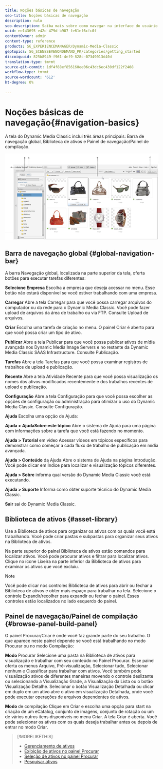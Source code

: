 ```yaml
---
title: Noções básicas de navegação
seo-title: Noções básicas de navegação
description: nulo
seo-description: Saiba mais sobre como navegar na interface do usuário do Dynamic Media Classic.
uuid: ee143695-e42d-479d-b907-fe61ef6cfc0f
contentOwner: admin
content-type: reference
products: SG_EXPERIENCEMANAGER/Dynamic-Media-Classic
geptopics: SG_SCENESEVENONDEMAND_PK/categories/getting_started
discoiquuid: 825b8949-f961-4ef9-828c-07349013d40d
translation-type: tm+mt
source-git-commit: 1df4f88ef856160ee06c43dc6ec430df122f2408
workflow-type: tm+mt
source-wordcount: '612'
ht-degree: 0%

---
```



# Noções básicas de navegação{#navigation-basics}

A tela do Dynamic Media Classic inclui três áreas principais: Barra de navegação global, Biblioteca de ativos e Painel de navegação/Painel de compilação.

![Noções básicas de navegação](/help/assets/gs_navigation_basics_popup_popup.png)

## Barra de navegação global {#global-navigation-bar}

A barra Navegação global, localizada na parte superior da tela, oferta botões para executar tarefas diferentes:

**Selecione Empresa** Escolha a empresa que deseja acessar no menu. Esse botão não estará disponível se você estiver trabalhando com uma empresa.

**Carregar** Abre a tela Carregar para que você possa carregar arquivos do computador ou da rede para o Dynamic Media Classic. Você pode fazer upload de arquivos da área de trabalho ou via FTP. Consulte Upload de arquivos.

**Criar** Escolha uma tarefa de criação no menu. O painel Criar é aberto para que você possa criar um tipo de ativo.

**Publicar** Abre a tela Publicar para que você possa publicar ativos de mídia avançada nos Dynamic Media Image Servers e no restante da Dynamic Media Classic SAAS Infrastructure. Consulte Publicação.

**Tarefas** Abre a tela Tarefas para que você possa examinar registros de trabalhos de upload e publicação.

**Recente** Abre a tela Atividade Recente para que você possa visualização os nomes dos ativos modificados recentemente e dos trabalhos recentes de upload e publicação.

**Configuração** Abre a tela Configuração para que você possa escolher as opções de configuração ou administração para otimizar o uso do Dynamic Media Classic. Consulte Configuração.

**Ajuda** Escolha uma opção de Ajuda:

**Ajuda > AjudaSobre este tópico** Abre o sistema de Ajuda para uma página com informações sobre a tarefa que você está fazendo no momento.

**Ajuda > Tutorial** em vídeo Acessar vídeos em tópicos específicos para demonstrar como começar a cada fluxo de trabalho de publicação em mídia avançada.

**Ajuda > Conteúdo** da Ajuda Abre o sistema de Ajuda na página Introdução. Você pode clicar em Índice para localizar e visualização tópicos diferentes.

**Ajuda > Sobre** informa qual versão do Dynamic Media Classic você está executando.

**Ajuda > Suporte** Informa como obter suporte técnico do Dynamic Media Classic.

**Sair** sai do Dynamic Media Classic.

## Biblioteca de ativos {#asset-library}

Use a Biblioteca de ativos para organizar os ativos com os quais você está trabalhando. Você pode criar pastas e subpastas para organizar seus ativos na Biblioteca de ativos.

Na parte superior do painel Biblioteca de ativos estão comandos para localizar ativos. Você pode procurar ativos e filtrar para localizar ativos. Clique no ícone Lixeira na parte inferior da Biblioteca de ativos para examinar os ativos que você excluiu.

>[!NOTE]
>
>Você pode clicar nos controles Biblioteca de ativos para abrir ou fechar a Biblioteca de ativos e obter mais espaço para trabalhar na tela. Selecione o controle Expandir/recolher para expandir ou fechar o painel. Esses controles estão localizados no lado esquerdo do painel.

## Painel de navegação/Painel de compilação {#browse-panel-build-panel}

O painel Procurar/Criar é onde você faz grande parte do seu trabalho. O que aparece neste painel depende se você está trabalhando no modo Procurar ou no modo Compilação:

**Modo** Procurar Selecione uma pasta na Biblioteca de ativos para visualização e trabalhar com seu conteúdo no Painel Procurar. Esse painel oferta os menus Arquivo, Pré-visualização, Selecionar tudo, Selecionar nenhum e Classificar para trabalhar com ativos. Você também pode visualização ativos de diferentes maneiras movendo o controle deslizante ou selecionando a Visualização Grade, a Visualização da Lista ou o botão Visualização Detalhe. Selecionar o botão Visualização Detalhada ou clicar em duplo em um ativo abre o ativo em visualização Detalhada, onde você pode executar operações de arquivos dependentes de ativos.

**Modo** de compilação Clique em Criar e escolha uma opção para start na criação de um eCatalog, conjunto de imagens, conjunto de rotação ou um de vários outros itens disponíveis no menu Criar. A tela Criar é aberta. Você pode selecionar os ativos com os quais deseja trabalhar antes ou depois de entrar no modo Criar.

>[!MORELIKETHIS]
>
>* [Gerenciamento de ativos](about-managing-assets.md)
>* [Exibição de ativos no painel Procurar](viewing-assets-browse-panel.md#viewing_assets_in_the_browse_panel)
>* [Seleção de ativos no painel Procurar](selecting-assets-browse-panel.md#selecting_assets_in_the_browse_panel)
>* [Pesquisar ativos](searching-assets.md#searching_assets)

